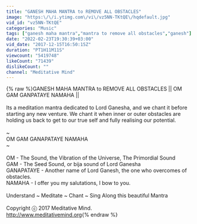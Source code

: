 ```yaml
---
title: "GANESH MAHA MANTRA to REMOVE ALL OBSTACLES"
image: "https:\/\/i.ytimg.com\/vi\/vz5NN-TKtQE\/hqdefault.jpg"
vid_id: "vz5NN-TKtQE"
categories: "Music"
tags: ["ganesh maha mantra","mantra to remove all obstacles","ganesh"]
date: "2022-02-23T19:30:39+03:00"
vid_date: "2017-12-15T16:50:15Z"
duration: "PT1H11M11S"
viewcount: "5419748"
likeCount: "71439"
dislikeCount: ""
channel: "Meditative Mind"
---
```

{% raw %}GANESH MAHA MANTRA to REMOVE ALL OBSTACLES || OM GAM GANPATAYE NAMAHA ||<br /><br />Its a meditation mantra dedicated to Lord Ganesha, and we chant it  before starting any new venture.  We chant it when inner or outer obstacles are holding us back to get to our true self and fully realising our potential.<br /><br />~<br />OM GAM GANAPATAYE NAMAHA<br />~<br /><br />OM - The Sound, the Vibration of the Universe, The Primordial Sound<br />GAM - The Seed Sound, or bija sound of Lord Ganesha<br />GANAPATAYE - Another name of Lord Ganesh, the one who overcomes of obstacles.<br />NAMAHA - I offer you my salutations, I bow to you.<br /><br />Understand ~ Meditate ~ Chant ~ Sing Along this beautiful Mantra<br /><br />Copyright ⓒ 2017 Meditative Mind.<br /><a rel="nofollow" target="blank" href="http://www.meditativemind.org">http://www.meditativemind.org</a>{% endraw %}

